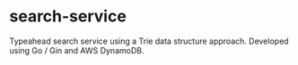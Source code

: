 # search-service

Typeahead search service using a Trie data structure approach. Developed using Go / Gin and AWS DynamoDB.